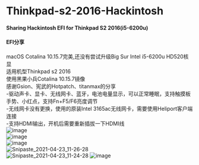 # Thinkpad-s2-2016-Hackintosh
#### Sharing Hackintosh EFI for Thinkpad S2 2016(i5-6200u)

#### EFI分享  
macOS Cotalina 10.15.7完美,还没有尝试升级Big Sur
Intel i5-6200u HD520核显  
适用机型Thinkpad s2 2016  
使用黑果小兵Cotalina 10.15.7镜像  
感谢Gsion、宪武的Hotpatch、titanmax的分享  
-驱动声卡、显卡、无线网卡、蓝牙，电池电量显示，可以正常睡眠，支持触摸板手势、小红点，支持Fn+F5/F6亮度调节  
-无线网卡没有更换，使用的原装Intel 3165ac无线网卡，需要使用Heliport客户端连接  
-支持HDMI输出，开机后需要重新插拔一下HDMI线  
![image](https://user-images.githubusercontent.com/22268447/115813652-22884300-a426-11eb-9d16-522f738c274b.png)  
![image](https://user-images.githubusercontent.com/22268447/115813682-316ef580-a426-11eb-8d02-e534113da025.png)  
![image](https://user-images.githubusercontent.com/22268447/115813863-9591b980-a426-11eb-8dcd-65bbd1e78653.png)  
![Snipaste_2021-04-23_11-26-28](https://user-images.githubusercontent.com/22268447/115814055-edc8bb80-a426-11eb-8fa6-74601e374230.png)  
![Snipaste_2021-04-23_11-24-28](https://user-images.githubusercontent.com/22268447/115814117-089b3000-a427-11eb-8567-db817390aa1c.png)
![image](https://user-images.githubusercontent.com/22268447/115814677-1ef5bb80-a428-11eb-9eb0-3fbbbb2acff4.png)


